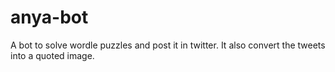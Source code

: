 # anya-bot
A bot to solve wordle puzzles and post it in twitter. It also convert the tweets into a quoted image.

